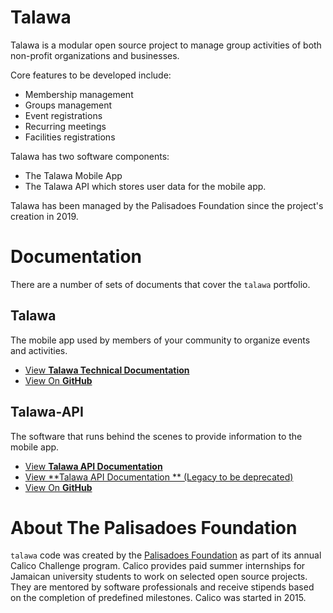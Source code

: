 Talawa
======

Talawa is a modular open source project to manage group activities of both non-profit organizations and businesses.

Core features to be developed include:

- Membership management
- Groups management
- Event registrations
- Recurring meetings
- Facilities registrations

Talawa has two software components:

- The Talawa Mobile App
- The Talawa API which stores user data for the mobile app.

Talawa has been managed by the Palisadoes Foundation since the project's creation in 2019.

Documentation
=============

There are a number of sets of documents that cover the `talawa`
portfolio.

Talawa
------

The mobile app used by members of your community to organize events and activities.

- [View **Talawa Technical Documentation**](https://palisadoesfoundation.github.io/talawa-docs/)
- [View On **GitHub**](https://github.com/PalisadoesFoundation/talawa)

Talawa-API
----------

The software that runs behind the scenes to provide information to the mobile app.

- [View **Talawa API Documentation**](https://palisadoesfoundation.github.io/talawa-docs/)
- [View **Talawa API Documentation ** (Legacy to be deprecated)](https://talawa-api.readthedocs.io/)
- [View On **GitHub**](https://github.com/PalisadoesFoundation/talawa-api)

About The Palisadoes Foundation
===============================

`talawa` code was created by the
[Palisadoes Foundation](http://www.palisadoes.org) as part of its annual
Calico Challenge program. Calico provides paid summer internships for
Jamaican university students to work on selected open source projects.
They are mentored by software professionals and receive stipends based
on the completion of predefined milestones. Calico was started in 2015.
